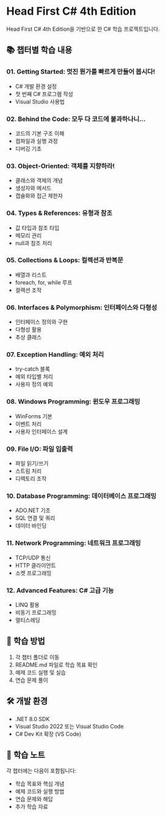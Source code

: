 # Head First C# 4th Edition

Head First C# 4th Edition을 기반으로 한 C# 학습 프로젝트입니다.

## 📚 챕터별 학습 내용

### 01. Getting Started: 멋진 뭔가를 빠르게 만들어 봅시다!
- C# 개발 환경 설정
- 첫 번째 C# 프로그램 작성
- Visual Studio 사용법

### 02. Behind the Code: 모두 다 코드에 불과하나니…
- 코드의 기본 구조 이해
- 컴파일과 실행 과정
- 디버깅 기초

### 03. Object-Oriented: 객체를 지향하라!
- 클래스와 객체의 개념
- 생성자와 메서드
- 캡슐화와 접근 제한자

### 04. Types & References: 유형과 참조
- 값 타입과 참조 타입
- 메모리 관리
- null과 참조 처리

### 05. Collections & Loops: 컬렉션과 반복문
- 배열과 리스트
- foreach, for, while 루프
- 컬렉션 조작

### 06. Interfaces & Polymorphism: 인터페이스와 다형성
- 인터페이스 정의와 구현
- 다형성 활용
- 추상 클래스

### 07. Exception Handling: 예외 처리
- try-catch 블록
- 예외 타입별 처리
- 사용자 정의 예외

### 08. Windows Programming: 윈도우 프로그래밍
- WinForms 기본
- 이벤트 처리
- 사용자 인터페이스 설계

### 09. File I/O: 파일 입출력
- 파일 읽기/쓰기
- 스트림 처리
- 디렉토리 조작

### 10. Database Programming: 데이터베이스 프로그래밍
- ADO.NET 기초
- SQL 연결 및 쿼리
- 데이터 바인딩

### 11. Network Programming: 네트워크 프로그래밍
- TCP/UDP 통신
- HTTP 클라이언트
- 소켓 프로그래밍

### 12. Advanced Features: C# 고급 기능
- LINQ 활용
- 비동기 프로그래밍
- 멀티스레딩

## 🚀 학습 방법

1. 각 챕터 폴더로 이동
2. README.md 파일로 학습 목표 확인
3. 예제 코드 실행 및 실습
4. 연습 문제 풀이

## 🛠️ 개발 환경

- .NET 8.0 SDK
- Visual Studio 2022 또는 Visual Studio Code
- C# Dev Kit 확장 (VS Code)

## 📝 학습 노트

각 챕터에는 다음이 포함됩니다:
- 학습 목표와 핵심 개념
- 예제 코드와 실행 방법
- 연습 문제와 해답
- 추가 학습 자료
